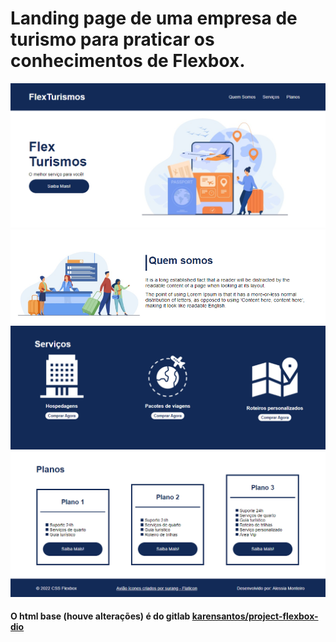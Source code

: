 # Landing page de uma empresa de turismo para praticar os conhecimentos de Flexbox.

![interface do site](./images/interface1.png "interface do site 1")
![interface do site](./images/interface2.png "interface do site 2")
![interface do site](./images/interface3.png "interface do site 3")
![interface do site](./images/interface4.png "interface do site 4")

#### O html base (houve alterações) é do gitlab <a href="https://gitlab.com/karensantos/project-flexbox-dio" target="_blank"> karensantos/project-flexbox-dio</a>

